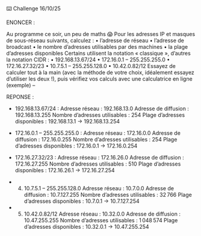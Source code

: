 ⌨️ Challenge 16/10/25

ENONCER :

Au programme ce soir, un peu de maths 😱
Pour les adresses IP et masques de sous-réseau suivants, calculez :
•	l’adresse de réseau
•	l’adresse de broadcast
•	le nombre d’adresses utilisables par des machines
•	la plage d’adresses disponibles
Certains utilisent la notation « classique », d’autres la notation CIDR :
•	192.168.13.67/24
•	172.16.0.1 – 255.255.255.0
•	172.16.27.32/23
•	10.7.5.1 – 255.255.128.0
•	10.42.0.82/12
Essayez de calculer tout à la main (avec la méthode de votre choix, idéalement essayez d’utiliser les deux !), puis vérifiez vos calculs avec une calculatrice en ligne (exemple) –

REPONSE :

-	192.168.13.67/24 : 
Adresse réseau : 192.168.13.0
Adresse de diffusion : 192.168.13.255
Nombre d’adresses utilisables : 254
Plage d’adresses disponibles : 192.168.13.1 → 192.168.13.254

-	172.16.0.1 – 255.255.255.0 : 
Adresse réseau : 172.16.0.0
Adresse de diffusion : 172.16.0.255
Nombre d’adresses utilisables : 254
Plage d’adresses disponibles : 172.16.0.1 → 172.16.0.254

-	 172.16.27.32/23 :
Adresse réseau : 172.16.26.0
Adresse de diffusion : 172.16.27.255
Nombre d’adresses utilisables : 510
Plage d’adresses disponibles : 172.16.26.1 → 172.16.27.254

-	 4. 10.7.5.1 – 255.255.128.0
Adresse réseau : 10.7.0.0
Adresse de diffusion : 10.7.127.255
Nombre d’adresses utilisables : 32 766
Plage d’adresses disponibles : 10.7.0.1 → 10.7.127.254

-	 5. 10.42.0.82/12
Adresse réseau : 10.32.0.0
Adresse de diffusion : 10.47.255.255
Nombre d’adresses utilisables : 1 048 574
Plage d’adresses disponibles : 10.32.0.1 → 10.47.255.254


